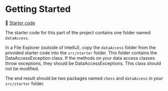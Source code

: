 # Getting Started

📁 [Starter code](../../2-server-design/src)

The starter code for this part of the project contains one folder named `dataAccess`.

In a File Explorer (outside of IntelliJ), copy the `dataAccess` folder from the provided starter code into the `src/starter` folder. This folder contains the DataAccessException class. If the methods on your data access classes throw exceptions, they should be DataAccessExceptions. This class should not be modified.

The end result should be two packages named `chess` and `dataAccess` in your `src/starter` folder.
